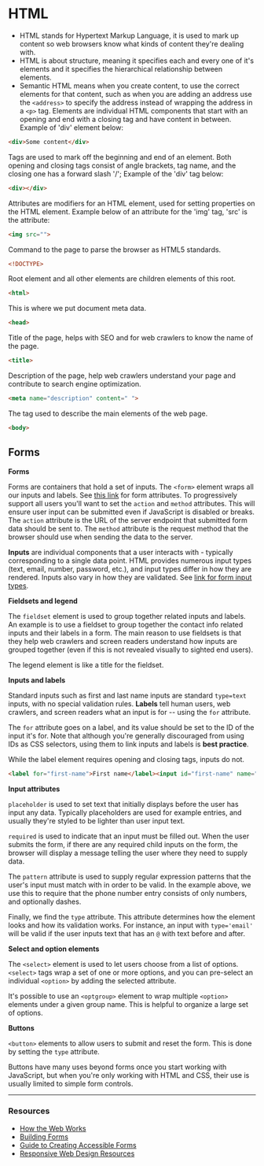 # HTML
+ HTML stands for Hypertext Markup Language, it is used to mark up content so web browsers know what kinds of content they're dealing with.
+ HTML is about structure, meaning it specifies each and every one of it's elements and it specifies the hierarchical relationship between elements.
+ Semantic HTML means when you create content, to use the correct elements for that content, such as when you are adding an address use the ```<address>``` to specify the address instead of wrapping the address in a ```<p>``` tag.
Elements are individual HTML components that start with an opening and end with a closing tag and have content in between. Example of 'div' element below:
```html
<div>Some content</div>
```
Tags are used to mark off the beginning and end of an element. Both opening and closing tags consist of angle brackets, tag name, and the closing one has a forward slash '/'; Example of the 'div' tag below:
```html
<div></div>
```
Attributes are modifiers for an HTML element, used for setting properties on the HTML element. Example below of an attribute for the 'img' tag, 'src' is the attribute:
```html
<img src="">
```
Command to the page to parse the browser as HTML5 standards.
```html
<!DOCTYPE>
```
Root element and all other elements are children elements of this root.
```html
<html>
```
This is where we put document meta data.
```html
<head>
```
Title of the page, helps with SEO and for web crawlers to know the name of the page.
```html
<title>
```
Description of the page, help web crawlers understand your page and contribute to search engine optimization.
```html
<meta name="description" content=" ">
```
The tag used to describe the main elements of the web page.
```html
<body>
```

## Forms

**Forms**

Forms are containers that hold a set of inputs. The ```<form>``` element wraps all our inputs and labels. See [this link](https://developer.mozilla.org/en-US/docs/Web/HTML/Element/form#Attributes) for form attributes. To progressively support all users you'll want to set the ```action``` and ```method``` attributes. This will ensure user input can be submitted even if JavaScript is disabled or breaks. The ```action``` attribute is the URL of the server endpoint that submitted form data should be sent to. The ```method``` attribute is the request method that the browser should use when sending the data to the server. 

**Inputs** are individual components that a user interacts with - typically corresponding to a single data point. HTML provides numerous input types (text, email, number, password, etc.), and input types differ in how they are rendered. Inputs also vary in how they are validated. See [link for form input types](https://developer.mozilla.org/en-US/docs/Web/HTML/Element/input#Form_<input>_types).

**Fieldsets and legend**

The ```fieldset``` element is used to group together related inputs and labels. An example is to use a fieldset to group together the contact info related inputs and their labels in a form. The main reason to use fieldsets is that they help web crawlers and screen readers understand how inputs are grouped together (even if this is not revealed visually to sighted end users).

The legend element is like a title for the fieldset.

**Inputs and labels**

Standard inputs such as first and last name inputs are standard ```type=text``` inputs, with no special validation rules. **Labels** tell human users, web crawlers, and screen readers what an input is for -- using the ```for``` attribute.

The ```for``` attribute goes on a label, and its value should be set to the ID of the input it's for. Note that although you're generally discouraged from using IDs as CSS selectors, using them to link inputs and labels is **best practice**.

While the label element requires opening and closing tags, inputs do not.

```html
<label for="first-name">First name</label><input id="first-name" name="first-name" type="text">
```

**Input attributes**

```placeholder``` is used to set text that initially displays before the user has input any data. Typically placeholders are used for example entries, and usually they're styled to be lighter than user input text.

```required``` is used to indicate that an input must be filled out. When the user submits the form, if there are any required child inputs on the form, the browser will display a message telling the user where they need to supply data.

The ```pattern``` attribute is used to supply regular expression patterns that the user's input must match with in order to be valid. In the example above, we use this to require that the phone number entry consists of only numbers, and optionally dashes.

Finally, we find the ```type``` attribute. This attribute determines how the element looks and how its validation works. For instance, an input with ```type='email'``` will be valid if the user inputs text that has an ```@``` with text before and after.

**Select and option elements**

The ```<select>``` element is used to let users choose from a list of options. ```<select>``` tags wrap a set of one or more options, and you can pre-select an individual ```<option>``` by adding the selected attribute.

It's possible to use an ```<optgroup>``` element to wrap multiple ```<option>``` elements under a given group name. This is helpful to organize a large set of options.

**Buttons**

```<button>``` elements to allow users to submit and reset the form. This is done by setting the ```type``` attribute.

Buttons have many uses beyond forms once you start working with JavaScript, but when you're only working with HTML and CSS, their use is usually limited to simple form controls.

---
### Resources
+ [How the Web Works](https://developer.mozilla.org/en-US/docs/Learn/Getting_started_with_the_web/How_the_Web_works)
+ [Building Forms](http://learn.shayhowe.com/html-css/building-forms/)
+ [Guide to Creating Accessible Forms](http://webaim.org/techniques/forms/)
+ [Responsive Web Design Resources](https://bradfrost.github.io/this-is-responsive/resources.html)
